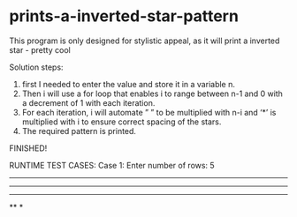 # prints-a-inverted-star-pattern
This program is only designed for stylistic appeal, as it will print a inverted star - pretty cool


Solution steps: 
1.  first I needed to  enter the value and store it in a variable n.
2. Then i will use a for loop that enables i to range between n-1 and 0 with a decrement of 1 with each iteration.
3. For each iteration, i will automate ” ” to be  multiplied with n-i and ‘*’ is multiplied with i to ensure correct spacing of the stars.
4. The required pattern is printed.

FINISHED!





RUNTIME TEST CASES: 
Case 1:
Enter number of rows: 5
*****
 ****
  ***
   **
    *

